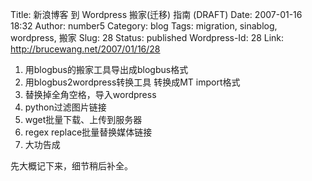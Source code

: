 Title: 新浪博客 到 Wordpress 搬家(迁移) 指南 (DRAFT)
Date: 2007-01-16 18:32
Author: number5
Category: blog
Tags: migration, sinablog, wordpress, 搬家
Slug: 28
Status: published
Wordpress-Id: 28
Link: http://brucewang.net/2007/01/16/28

1.  用blogbus的搬家工具导出成blogbus格式
2.  用blogbus2wordpress转换工具 转换成MT import格式
3.  替换掉全角空格，导入wordpress
4.  python过滤图片链接
5.  wget批量下载、上传到服务器
6.  regex replace批量替换媒体链接
7.  大功告成

先大概记下来，细节稍后补全。
